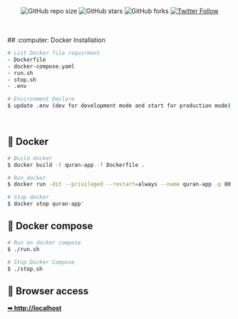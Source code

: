 <div align="center">
  
  ![GitHub repo size](https://img.shields.io/github/repo-size/andycungkrinx91/quran-app)
  ![GitHub stars](https://img.shields.io/github/stars/andycungkrinx91/quran-app?style=social)
  ![GitHub forks](https://img.shields.io/github/forks/andycungkrinx91/quran-app?style=social)
  [![Twitter Follow](https://img.shields.io/twitter/follow/AndyCungkrinx?style=social)](https://twitter.com/intent/follow?screen_name=AndyCungkrinx)

  <br />
  <br />
</div>
## :computer: Docker Installation

```bash
# List Docker file requirment
- Dockerfile
- docker-compose.yaml
- run.sh
- stop.sh
- .env

# Environment Declare
$ update .env (dev for development mode and start for production mode)
```
<br />

## :orange_book: Docker
```bash
# Build docker
$ docker build -t quran-app -f Dockerfile .

# Run docker
$ docker run -dit --privileged --restart=always --name quran-app -p 80:3000 quran-app /bin/bash -c 'yarn start'

# Stop docker
$ docker stop quran-app'
```

## :ledger: Docker compose
```bash
# Run on docker compose
$ ./run.sh 

# Stop Docker Compose
$ ./stop.sh
```

## :rocket: Browser access
<a href="http://localhost/"><strong>➥ http://localhost </strong></a>